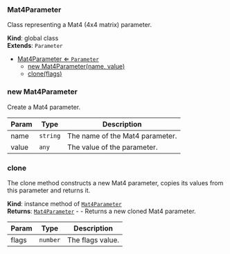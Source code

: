 <a name="Mat4Parameter"></a>

### Mat4Parameter 
Class representing a Mat4 (4x4 matrix) parameter.

**Kind**: global class  
**Extends**: <code>Parameter</code>  

* [Mat4Parameter ⇐ <code>Parameter</code>](#Mat4Parameter)
    * [new Mat4Parameter(name, value)](#new-Mat4Parameter)
    * [clone(flags)](#clone)

<a name="new_Mat4Parameter_new"></a>

### new Mat4Parameter
Create a Mat4 parameter.


| Param | Type | Description |
| --- | --- | --- |
| name | <code>string</code> | The name of the Mat4 parameter. |
| value | <code>any</code> | The value of the parameter. |

<a name="Mat4Parameter+clone"></a>

### clone
The clone method constructs a new Mat4 parameter,
copies its values from this parameter and returns it.

**Kind**: instance method of [<code>Mat4Parameter</code>](#Mat4Parameter)  
**Returns**: [<code>Mat4Parameter</code>](#Mat4Parameter) - - Returns a new cloned Mat4 parameter.  

| Param | Type | Description |
| --- | --- | --- |
| flags | <code>number</code> | The flags value. |

